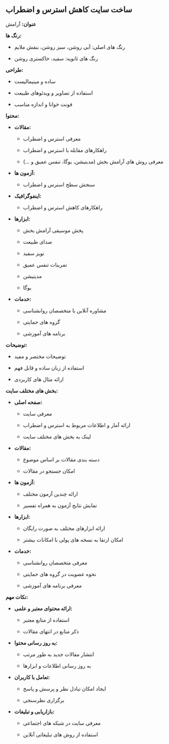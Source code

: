 ## ساخت سایت کاهش استرس و اضطراب



**عنوان:** آرامش



**رنگ ها:**



* رنگ های اصلی: آبی روشن، سبز روشن، بنفش ملایم

* رنگ های ثانویه: سفید، خاکستری روشن



**طراحی:**



* ساده و مینیمالیست

* استفاده از تصاویر و ویدئوهای طبیعت

* فونت خوانا و اندازه مناسب



**محتوا:**



* **مقالات:**

    * معرفی استرس و اضطراب

    * راهکارهای مقابله با استرس و اضطراب

    * معرفی روش های آرامش بخش (مدیتیشن، یوگا، تنفس عمیق و ...)

* **آزمون ها:**

    * سنجش سطح استرس و اضطراب

* **اینفوگرافیک:**

    * راهکارهای کاهش استرس و اضطراب

* **ابزارها:**

    * پخش موسیقی آرامش بخش

    * صدای طبیعت

    * نویز سفید

    * تمرینات تنفس عمیق

    * مدیتیشن

    * یوگا

* **خدمات:**

    * مشاوره آنلاین با متخصصان روانشناسی

    * گروه های حمایتی

    * برنامه های آموزشی



**توضیحات:**



* توضیحات مختصر و مفید

* استفاده از زبان ساده و قابل فهم

* ارائه مثال های کاربردی


**بخش های مختلف سایت:**


* **صفحه اصلی:**

    * معرفی سایت

    * ارائه آمار و اطلاعات مربوط به استرس و اضطراب

    * لینک به بخش های مختلف سایت
* **مقالات:**

    * دسته بندی مقالات بر اساس موضوع

    * امکان جستجو در مقالات

* **آزمون ها:**

    * ارائه چندین آزمون مختلف

    * نمایش نتایج آزمون به همراه تفسیر

* **ابزارها:**

    * ارائه ابزارهای مختلف به صورت رایگان

    * امکان ارتقا به نسخه های پولی با امکانات بیشتر

* **خدمات:**

    * معرفی متخصصان روانشناسی

    * نحوه عضویت در گروه های حمایتی

    * معرفی برنامه های آموزشی



**نکات مهم:**


* **ارائه محتوای معتبر و علمی:**

    * استفاده از منابع معتبر

    * ذکر منابع در انتهای مقالات

* **به روز رسانی محتوا:**

    * انتشار مقالات جدید به طور مرتب

    * به روز رسانی اطلاعات و ابزارها

* **تعامل با کاربران:**

    * ایجاد امکان تبادل نظر و پرسش و پاسخ

    * برگزاری نظرسنجی

* **بازاریابی و تبلیغات:**

    * معرفی سایت در شبکه های اجتماعی

    * استفاده از روش های تبلیغاتی آنلاین

